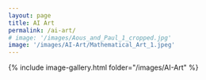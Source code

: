 ```yaml
---
layout: page
title: AI Art
permalink: /ai-art/
# image: '/images/Aous_and_Paul_1_cropped.jpg'
image: '/images/AI-Art/Mathematical_Art_1.jpeg'
---
```


{% include image-gallery.html folder="/images/AI-Art" %}

